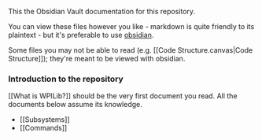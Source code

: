 This the Obsidian Vault documentation for this repository.

You can view these files however you like - markdown is quite friendly to its plaintext - but it's preferable to use [obsidian](https://obsidian.md/).

Some files you may not be able to read (e.g. [[Code Structure.canvas|Code Structure]]); they're meant to be viewed with obsidian.

### Introduction to the repository
[[What is WPILib?]] should be the very first document you read.
All the documents below assume its knowledge.
- [[Subsystems]]
- [[Commands]]